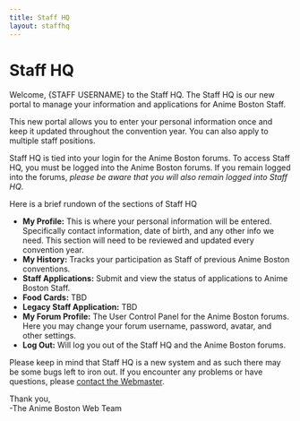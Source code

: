 ```yaml
---
title: Staff HQ
layout: staffhq
---
```

# Staff HQ

Welcome, {STAFF USERNAME} to the Staff HQ. The Staff HQ is our new portal to manage your information and applications for Anime Boston Staff.

This new portal allows you to enter your personal information once and keep it updated throughout the convention year. You can also apply to multiple staff positions.

Staff HQ is tied into your login for the Anime Boston forums. To access Staff HQ, you must be logged into the Anime Boston forums. If you remain logged into the forums, *please be aware that you will also remain logged into Staff HQ*.

Here is a brief rundown of the sections of Staff HQ

* **My Profile:** This is where your personal information will be entered. Specifically contact information, date of birth, and any other info we need. This section will need to be reviewed and updated every convention year.
* **My History:** Tracks your participation as Staff of previous Anime Boston conventions.
* **Staff Applications:** Submit and view the status of applications to Anime Boston Staff.
* **Food Cards:** TBD
* **Legacy Staff Application:** TBD
* **My Forum Profile:** The User Control Panel for the Anime Boston forums. Here you may change your forum username, password, avatar, and other settings.
* **Log Out:** Will log you out of the Staff HQ and the Anime Boston forums.

Please keep in mind that Staff HQ is a new system and as such there may be some bugs left to iron out. If you encounter any problems or have questions, please [contact the Webmaster](/coninfo/contact/68).

Thank you,  
-The Anime Boston Web Team
